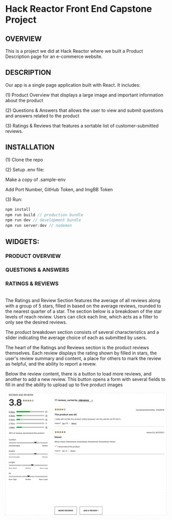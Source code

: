 # Hack Reactor Front End Capstone Project

## OVERVIEW
This is a project we did at Hack Reactor where we built a Product Description page for an e-commerce website.

## DESCRIPTION
Our app is a single page application built with React. It includes:

(1) Product Overview that displays a large image and important information about the product

(2) Questions & Answers that allows the user to view and submit questions and answers related to the product

(3) Ratings & Reviews that features a sortable list of customer-submitted reviews.

## INSTALLATION
(1) Clone the repo

(2) Setup .env file:

Make a copy of .sample-env

Add Port Number, GitHub Token, and ImgBB Token

(3) Run:
```javascript
npm install
npm run build // production bundle
npm run dev // development bundle
npm run server:dev // nodemon
```
## WIDGETS:

### PRODUCT OVERVIEW

### QUESTIONS & ANSWERS

### RATINGS & REVIEWS
\
The Ratings and Review Section features the average of all reviews along with a group of 5 stars, filled in based on the average reviews, rounded to the nearest quarter of a star. The section below is a breakdown of the star levels of reach review. Users can click each line, which acts as a filter to only see the desired reviews.

The product breakdown section consists of several characteristics and a slider indicating the average choice of each as submitted by users.

The heart of the Ratings and Reviews section is the product reviews themselves. Each review displays the rating shown by filled in stars, the user's review summary and content, a place for others to mark the review as helpful, and the ability to report a revew.

Below the review content, there is a button to load more reviews, and another to add a new review. This button opens a form with several fields to fill in and the ability to upload up to five product images
\
\
![](ratingsAndReviews.gif)
